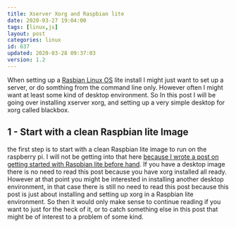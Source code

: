 ```yaml
---
title: Xserver Xorg and Raspbian lite
date: 2020-03-27 19:04:00
tags: [linux,js]
layout: post
categories: linux
id: 637
updated: 2020-03-28 09:37:03
version: 1.2
---
```


When setting up a [Rasbian Linux OS](https://en.wikipedia.org/wiki/Raspbian) lite install I might just want to set up a server, or do somthing from the command line only. However often I might want at least some kind of desktop environment. So In this post I will be going over installing xserver xorg, and setting up a very simple desktop for xorg called blackbox.

<!-- more -->


## 1 - Start with a clean Raspbian lite Image

the first step is to start with a clean Raspbian lite image to run on the raspberry pi. I will not be getting into that here [because I wrote a post on getting started with Raspbian lite before hand](/2020/03/25/linux-raspbian-lite-getting-started/). If you have a desktop image there is no need to read this post because you have xorg installed all ready. However at that point you might be interested in installing another desktop environment, in that case there is still no need to read this post because this post is just about installing and setting up xorg in a Raspbian lite environment. So then it would only make sense to continue reading if you want to just for the heck of it, or to catch something else in this post that might be of interest to a problem of some kind.